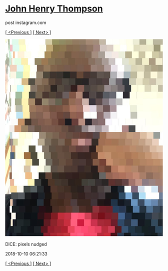# [John Henry Thompson](../README.md)
post instagram.com

[[ <Previous ]](2018-10-12-2.md) [[ Next> ]](2018-10-08-1.md)

[![](../media/2018-10-10/DICE-pixels-nudged.jpg)](../README.md)

DICE: pixels nudged

2018-10-10 06:21:33

[[ <Previous ]](2018-10-12-2.md) [[ Next> ]](2018-10-08-1.md)